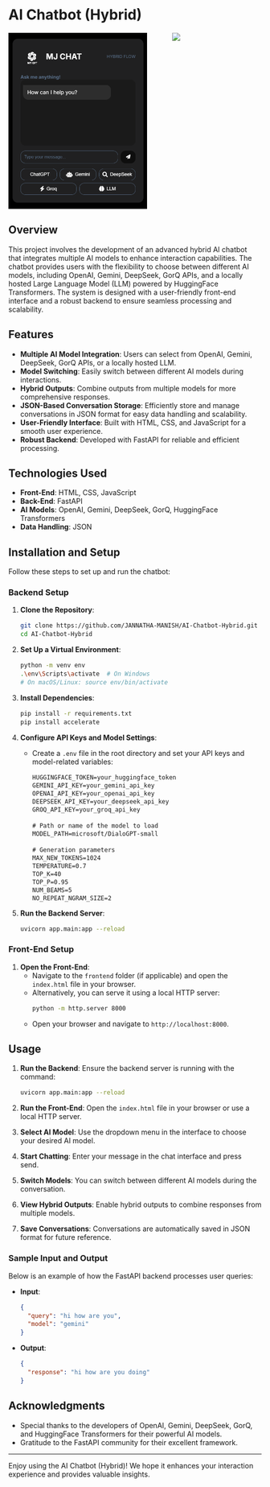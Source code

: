 # AI Chatbot (Hybrid)

<div style="display: flex; gap: 50px;">
  <img src="frontend/IMAGES/chatbot_img.png" height="350" style="width: auto;" />
  <img src="frontend/IMAGES/chatbot-ezgif.com-video-to-gif-converter.gif" height="350" style="width: auto;" />
</div>


## Overview

This project involves the development of an advanced hybrid AI chatbot that integrates multiple AI models to enhance interaction capabilities. The chatbot provides users with the flexibility to choose between different AI models, including OpenAI, Gemini, DeepSeek, GorQ APIs, and a locally hosted Large Language Model (LLM) powered by HuggingFace Transformers. The system is designed with a user-friendly front-end interface and a robust backend to ensure seamless processing and scalability.

## Features

- **Multiple AI Model Integration**: Users can select from OpenAI, Gemini, DeepSeek, GorQ APIs, or a locally hosted LLM.
- **Model Switching**: Easily switch between different AI models during interactions.
- **Hybrid Outputs**: Combine outputs from multiple models for more comprehensive responses.
- **JSON-Based Conversation Storage**: Efficiently store and manage conversations in JSON format for easy data handling and scalability.
- **User-Friendly Interface**: Built with HTML, CSS, and JavaScript for a smooth user experience.
- **Robust Backend**: Developed with FastAPI for reliable and efficient processing.

## Technologies Used

- **Front-End**: HTML, CSS, JavaScript
- **Back-End**: FastAPI
- **AI Models**: OpenAI, Gemini, DeepSeek, GorQ, HuggingFace Transformers
- **Data Handling**: JSON

## Installation and Setup

Follow these steps to set up and run the chatbot:

### Backend Setup

1. **Clone the Repository**:
   ```bash
   git clone https://github.com/JANNATHA-MANISH/AI-Chatbot-Hybrid.git
   cd AI-Chatbot-Hybrid
   ```

2. **Set Up a Virtual Environment**:
   ```bash
   python -m venv env
   .\env\Scripts\activate  # On Windows
   # On macOS/Linux: source env/bin/activate
   ```

3. **Install Dependencies**:
   ```bash
   pip install -r requirements.txt
   pip install accelerate
   ```

4. **Configure API Keys and Model Settings**:
   - Create a `.env` file in the root directory and set your API keys and model-related variables:
     ```plaintext
     HUGGINGFACE_TOKEN=your_huggingface_token
     GEMINI_API_KEY=your_gemini_api_key
     OPENAI_API_KEY=your_openai_api_key
     DEEPSEEK_API_KEY=your_deepseek_api_key
     GROQ_API_KEY=your_groq_api_key

     # Path or name of the model to load
     MODEL_PATH=microsoft/DialoGPT-small

     # Generation parameters
     MAX_NEW_TOKENS=1024
     TEMPERATURE=0.7
     TOP_K=40
     TOP_P=0.95
     NUM_BEAMS=5
     NO_REPEAT_NGRAM_SIZE=2
     ```

5. **Run the Backend Server**:
   ```bash
   uvicorn app.main:app --reload
   ```

### Front-End Setup

1. **Open the Front-End**:
   - Navigate to the `frontend` folder (if applicable) and open the `index.html` file in your browser.
   - Alternatively, you can serve it using a local HTTP server:
     ```bash
     python -m http.server 8000
     ```
   - Open your browser and navigate to `http://localhost:8000`.

## Usage

1. **Run the Backend**: Ensure the backend server is running with the command:
   ```bash
   uvicorn app.main:app --reload
   ```

2. **Run the Front-End**: Open the `index.html` file in your browser or use a local HTTP server.

3. **Select AI Model**: Use the dropdown menu in the interface to choose your desired AI model.

4. **Start Chatting**: Enter your message in the chat interface and press send.

5. **Switch Models**: You can switch between different AI models during the conversation.

6. **View Hybrid Outputs**: Enable hybrid outputs to combine responses from multiple models.

7. **Save Conversations**: Conversations are automatically saved in JSON format for future reference.

### Sample Input and Output

Below is an example of how the FastAPI backend processes user queries:

- **Input**:
  ```json
  {
    "query": "hi how are you",
    "model": "gemini"
  }
  ```

- **Output**:
  ```json
  {
    "response": "hi how are you doing"
  }
  ```

## Acknowledgments

- Special thanks to the developers of OpenAI, Gemini, DeepSeek, GorQ, and HuggingFace Transformers for their powerful AI models.
- Gratitude to the FastAPI community for their excellent framework.

---

Enjoy using the AI Chatbot (Hybrid)! We hope it enhances your interaction experience and provides valuable insights.

